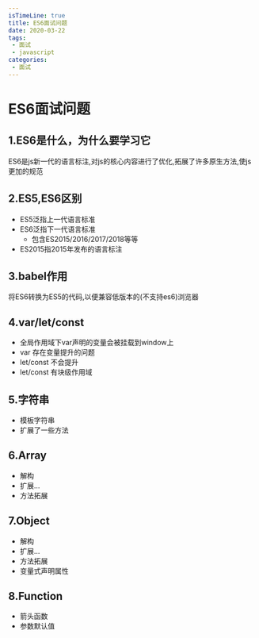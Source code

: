 ```yaml
---
isTimeLine: true
title: ES6面试问题
date: 2020-03-22
tags:
 - 面试
 - javascript
categories:
 - 面试
---
```

# ES6面试问题

## 1.ES6是什么，为什么要学习它
ES6是js新一代的语言标注,对js的核心内容进行了优化,拓展了许多原生方法,使js更加的规范

## 2.ES5,ES6区别
* ES5泛指上一代语言标准
* ES6泛指下一代语言标准
  * 包含ES2015/2016/2017/2018等等
* ES2015指2015年发布的语言标注

## 3.babel作用
将ES6转换为ES5的代码,以便兼容低版本的(不支持es6)浏览器

## 4.var/let/const
* 全局作用域下var声明的变量会被挂载到window上
* var 存在变量提升的问题
* let/const 不会提升
* let/const 有块级作用域

## 5.字符串
* 模板字符串
* 扩展了一些方法

## 6.Array
* 解构
* 扩展...
* 方法拓展

## 7.Object
* 解构
* 扩展...
* 方法拓展
* 变量式声明属性

## 8.Function
* 箭头函数
* 参数默认值

